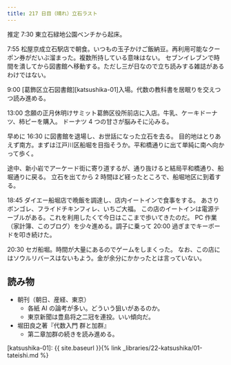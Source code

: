 ```yaml
---
title: 217 日目（晴れ）立石ラスト
---
```


推定 7:30 東立石緑地公園ベンチから起床。

7:55 松屋京成立石駅店で朝食。いつもの玉子かけご飯納豆。再利用可能なクーポン券がだいぶ溜まった。複数所持している意味はない。
セブンイレブンで時間を潰してから図書館へ移動する。ただし三が日なので立ち読みする雑誌があるわけではない。

9:00 [葛飾区立石図書館][katsushika-01]入場。代数の教科書を居眠りを交えつつ読み進める。

13:00 念願の正月休明けサミット葛飾区役所前店に入店。牛乳、ケーキドーナツ、柿ピーを購入。
ドーナツ 4 つの甘さが脳みそに沁みる。

早めに 16:30 に図書館を退場し、お世話になった立石を去る。
目的地はとりあえず南方。まずは江戸川区船堀を目指そうか。平和橋通りに出て単純に南へ向かって歩く。

途中、新小岩でアーケード街に寄り道するが、通り抜けると結局平和橋通り、船堀通りに戻る。
立石を出てから 2 時間ほど経ったところで、船堀地区に到着する。

18:45 ダイエー船堀店で晩飯を調達し、店内イートインで食事をする。
あさりボンゴレ、フライドチキンフィレ、いちご大福。
この店のイートインは電源テーブルがある。これを利用したくて今日はここまで歩いてきたのだ。
PC 作業（家計簿、このブログ）を少々進める。調子に乗って 20:00 過ぎまでキーボードを叩き続けた。

20:30 セガ船堀。時間が大量にあるのでゲームをしまくった。
なお、この店にはソウルリバースはないもよう。金が余分にかかったとは言っていない。

## 読み物

* 朝刊（朝日、産経、東京）
  * 各紙 AI の論考が多い。どういう狙いがあるのか。
  * 東京新聞は豊島将之二冠を連投。いい傾向だ。
* 堀田良之著『代数入門 群と加群』
  * 第二章加群の続きを読み進める。

[katsushika-01]: {{ site.baseurl }}{% link _libraries/22-katsushika/01-tateishi.md %}
